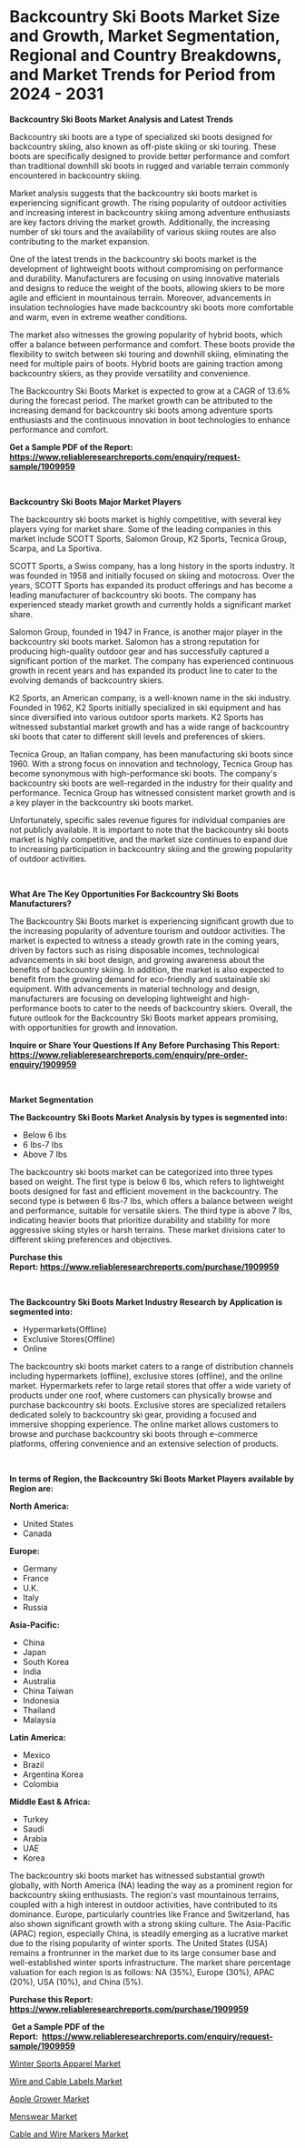 <p><h1>Backcountry Ski Boots Market Size and Growth, Market Segmentation, Regional and Country Breakdowns, and Market Trends for Period from 2024 -  2031</h1></p><p><strong>Backcountry Ski Boots Market Analysis and Latest Trends</strong></p>
<p><p>Backcountry ski boots are a type of specialized ski boots designed for backcountry skiing, also known as off-piste skiing or ski touring. These boots are specifically designed to provide better performance and comfort than traditional downhill ski boots in rugged and variable terrain commonly encountered in backcountry skiing.</p><p>Market analysis suggests that the backcountry ski boots market is experiencing significant growth. The rising popularity of outdoor activities and increasing interest in backcountry skiing among adventure enthusiasts are key factors driving the market growth. Additionally, the increasing number of ski tours and the availability of various skiing routes are also contributing to the market expansion.</p><p>One of the latest trends in the backcountry ski boots market is the development of lightweight boots without compromising on performance and durability. Manufacturers are focusing on using innovative materials and designs to reduce the weight of the boots, allowing skiers to be more agile and efficient in mountainous terrain. Moreover, advancements in insulation technologies have made backcountry ski boots more comfortable and warm, even in extreme weather conditions.</p><p>The market also witnesses the growing popularity of hybrid boots, which offer a balance between performance and comfort. These boots provide the flexibility to switch between ski touring and downhill skiing, eliminating the need for multiple pairs of boots. Hybrid boots are gaining traction among backcountry skiers, as they provide versatility and convenience.</p><p>The Backcountry Ski Boots Market is expected to grow at a CAGR of 13.6% during the forecast period. The market growth can be attributed to the increasing demand for backcountry ski boots among adventure sports enthusiasts and the continuous innovation in boot technologies to enhance performance and comfort.</p></p>
<p><strong>Get a Sample PDF of the Report:&nbsp; <a href="https://www.reliableresearchreports.com/enquiry/request-sample/1909959">https://www.reliableresearchreports.com/enquiry/request-sample/1909959</a></strong></p>
<p>&nbsp;</p>
<p><strong>Backcountry Ski Boots Major Market Players</strong></p>
<p><p>The backcountry ski boots market is highly competitive, with several key players vying for market share. Some of the leading companies in this market include SCOTT Sports, Salomon Group, K2 Sports, Tecnica Group, Scarpa, and La Sportiva.</p><p>SCOTT Sports, a Swiss company, has a long history in the sports industry. It was founded in 1958 and initially focused on skiing and motocross. Over the years, SCOTT Sports has expanded its product offerings and has become a leading manufacturer of backcountry ski boots. The company has experienced steady market growth and currently holds a significant market share.</p><p>Salomon Group, founded in 1947 in France, is another major player in the backcountry ski boots market. Salomon has a strong reputation for producing high-quality outdoor gear and has successfully captured a significant portion of the market. The company has experienced continuous growth in recent years and has expanded its product line to cater to the evolving demands of backcountry skiers.</p><p>K2 Sports, an American company, is a well-known name in the ski industry. Founded in 1962, K2 Sports initially specialized in ski equipment and has since diversified into various outdoor sports markets. K2 Sports has witnessed substantial market growth and has a wide range of backcountry ski boots that cater to different skill levels and preferences of skiers.</p><p>Tecnica Group, an Italian company, has been manufacturing ski boots since 1960. With a strong focus on innovation and technology, Tecnica Group has become synonymous with high-performance ski boots. The company's backcountry ski boots are well-regarded in the industry for their quality and performance. Tecnica Group has witnessed consistent market growth and is a key player in the backcountry ski boots market.</p><p>Unfortunately, specific sales revenue figures for individual companies are not publicly available. It is important to note that the backcountry ski boots market is highly competitive, and the market size continues to expand due to increasing participation in backcountry skiing and the growing popularity of outdoor activities.</p></p>
<p>&nbsp;</p>
<p><strong>What Are The Key Opportunities For Backcountry Ski Boots Manufacturers?</strong></p>
<p><p>The Backcountry Ski Boots market is experiencing significant growth due to the increasing popularity of adventure tourism and outdoor activities. The market is expected to witness a steady growth rate in the coming years, driven by factors such as rising disposable incomes, technological advancements in ski boot design, and growing awareness about the benefits of backcountry skiing. In addition, the market is also expected to benefit from the growing demand for eco-friendly and sustainable ski equipment. With advancements in material technology and design, manufacturers are focusing on developing lightweight and high-performance boots to cater to the needs of backcountry skiers. Overall, the future outlook for the Backcountry Ski Boots market appears promising, with opportunities for growth and innovation.</p></p>
<p><strong>Inquire or Share Your Questions If Any Before Purchasing This Report: <a href="https://www.reliableresearchreports.com/enquiry/pre-order-enquiry/1909959">https://www.reliableresearchreports.com/enquiry/pre-order-enquiry/1909959</a></strong></p>
<p>&nbsp;</p>
<p><strong>Market Segmentation</strong></p>
<p><strong>The Backcountry Ski Boots Market Analysis by types is segmented into:</strong></p>
<p><ul><li>Below 6 Ibs</li><li>6 Ibs-7 Ibs</li><li>Above 7 Ibs</li></ul></p>
<p><p>The backcountry ski boots market can be categorized into three types based on weight. The first type is below 6 Ibs, which refers to lightweight boots designed for fast and efficient movement in the backcountry. The second type is between 6 Ibs-7 Ibs, which offers a balance between weight and performance, suitable for versatile skiers. The third type is above 7 Ibs, indicating heavier boots that prioritize durability and stability for more aggressive skiing styles or harsh terrains. These market divisions cater to different skiing preferences and objectives.</p></p>
<p><strong>Purchase this Report:&nbsp;<a href="https://www.reliableresearchreports.com/purchase/1909959">https://www.reliableresearchreports.com/purchase/1909959</a></strong></p>
<p>&nbsp;</p>
<p><strong>The Backcountry Ski Boots Market Industry Research by Application is segmented into:</strong></p>
<p><ul><li>Hypermarkets(Offline)</li><li>Exclusive Stores(Offline)</li><li>Online</li></ul></p>
<p><p>The backcountry ski boots market caters to a range of distribution channels including hypermarkets (offline), exclusive stores (offline), and the online market. Hypermarkets refer to large retail stores that offer a wide variety of products under one roof, where customers can physically browse and purchase backcountry ski boots. Exclusive stores are specialized retailers dedicated solely to backcountry ski gear, providing a focused and immersive shopping experience. The online market allows customers to browse and purchase backcountry ski boots through e-commerce platforms, offering convenience and an extensive selection of products.</p></p>
<p>&nbsp;</p>
<p><strong>In terms of Region, the Backcountry Ski Boots Market Players available by Region are:</strong></p>
<p>
    <p> <strong> North America: </strong>
        <ul>
            <li>United States</li>
            <li>Canada</li>
        </ul>
        </p> 
    <p> <strong> Europe: </strong>
        <ul>
            <li>Germany</li>
            <li>France</li>
            <li>U.K.</li>
            <li>Italy</li>
            <li>Russia</li>
        </ul>
        </p> 
    <p> <strong> Asia-Pacific: </strong>
        <ul>
            <li>China</li>
            <li>Japan</li>
            <li>South Korea</li>
            <li>India</li>
            <li>Australia</li>
            <li>China Taiwan</li>
            <li>Indonesia</li>
            <li>Thailand</li>
            <li>Malaysia</li>
        </ul>
        </p> 
    <p> <strong> Latin America: </strong>
        <ul>
            <li>Mexico</li>
            <li>Brazil</li>
            <li>Argentina Korea</li>
            <li>Colombia</li>
        </ul>
        </p> 
    <p> <strong> Middle East & Africa: </strong>
        <ul>
            <li>Turkey</li>
            <li>Saudi</li>
            <li>Arabia</li>
            <li>UAE</li>
            <li>Korea</li>
        </ul>
    </p>
    </p>
<p><p>The backcountry ski boots market has witnessed substantial growth globally, with North America (NA) leading the way as a prominent region for backcountry skiing enthusiasts. The region's vast mountainous terrains, coupled with a high interest in outdoor activities, have contributed to its dominance. Europe, particularly countries like France and Switzerland, has also shown significant growth with a strong skiing culture. The Asia-Pacific (APAC) region, especially China, is steadily emerging as a lucrative market due to the rising popularity of winter sports. The United States (USA) remains a frontrunner in the market due to its large consumer base and well-established winter sports infrastructure. The market share percentage valuation for each region is as follows: NA (35%), Europe (30%), APAC (20%), USA (10%), and China (5%).</p></p>
<p><strong>Purchase this Report: <a href="https://www.reliableresearchreports.com/purchase/1909959">https://www.reliableresearchreports.com/purchase/1909959</a></strong></p>
<p>&nbsp;<strong>Get a Sample PDF of the Report:&nbsp;&nbsp;<a href="https://www.reliableresearchreports.com/enquiry/request-sample/1909959">https://www.reliableresearchreports.com/enquiry/request-sample/1909959</a></strong></p>
<p><strong></strong></p>
<p><p><a href="https://github.com/bobicer/Market-Research-Report-List-1/blob/main/winter-sports-apparel-market.md">Winter Sports Apparel Market</a></p><p><a href="https://github.com/beatblasta/Market-Research-Report-List-1/blob/main/wire-and-cable-labels-market.md">Wire and Cable Labels Market</a></p><p><a href="https://github.com/jsmusil/Market-Research-Report-List-1/blob/main/apple-grower-market.md">Apple Grower Market</a></p><p><a href="https://github.com/johnbach50/Market-Research-Report-List-1/blob/main/menswear-market.md">Menswear Market</a></p><p><a href="https://github.com/jhcraigie/Market-Research-Report-List-1/blob/main/cable-and-wire-markers-market.md">Cable and Wire Markers Market</a></p></p>